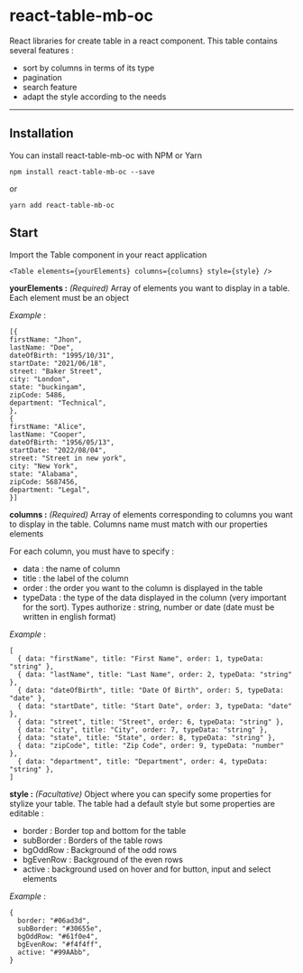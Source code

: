 # react-table-mb-oc
React libraries for create table in a react component.
This table contains several features : 
- sort by columns in terms of its type
- pagination
- search feature
- adapt the style according to the needs

---

## Installation
You can install react-table-mb-oc with NPM or Yarn

``npm install react-table-mb-oc --save``

or

``yarn add react-table-mb-oc``

## Start

Import the Table component in your react application

``<Table elements={yourElements} columns={columns} style={style} />``

**yourElements :** *(Required)*
Array of elements you want to display in a table.  Each element must be an object

*Example* :

```
[{
firstName: "Jhon",
lastName: "Doe",
dateOfBirth: "1995/10/31",
startDate: "2021/06/18",
street: "Baker Street",
city: "London",
state: "buckingam",
zipCode: 5486,
department: "Technical",
},
{
firstName: "Alice",
lastName: "Cooper",
dateOfBirth: "1956/05/13",
startDate: "2022/08/04",
street: "Street in new york",
city: "New York",
state: "Alabama",
zipCode: 5687456,
department: "Legal",
}]
```

**columns :** *(Required)*
Array of elements corresponding to columns you want to display in the table. 
Columns name must match with our properties elements

For each column, you must have to specify : 
- data : the name of column
- title : the label of the column
- order : the order you want to the column is displayed in the table
- typeData : the type of the data displayed in the column (very important for the sort). Types authorize : string, number or date (date must be written in english format)


*Example* :

```
[
  { data: "firstName", title: "First Name", order: 1, typeData: "string" },
  { data: "lastName", title: "Last Name", order: 2, typeData: "string" },
  { data: "dateOfBirth", title: "Date Of Birth", order: 5, typeData: "date" },
  { data: "startDate", title: "Start Date", order: 3, typeData: "date" },
  { data: "street", title: "Street", order: 6, typeData: "string" },
  { data: "city", title: "City", order: 7, typeData: "string" },
  { data: "state", title: "State", order: 8, typeData: "string" },
  { data: "zipCode", title: "Zip Code", order: 9, typeData: "number" },
  { data: "department", title: "Department", order: 4, typeData: "string" },
]
```

**style :** *(Facultative)*
Object where you can specify some properties for stylize your table. 
The table had a default style but some properties are editable :

- border : Border top and bottom for the table
- subBorder : Borders of the table rows
- bgOddRow : Background of the odd rows
- bgEvenRow : Background of the even rows
- active : background used on hover and for button, input and select elements

*Example* :

```
{
  border: "#06ad3d",
  subBorder: "#30655e",
  bgOddRow: "#61f0e4",
  bgEvenRow: "#f4f4ff",
  active: "#99AAbb",
}
```
